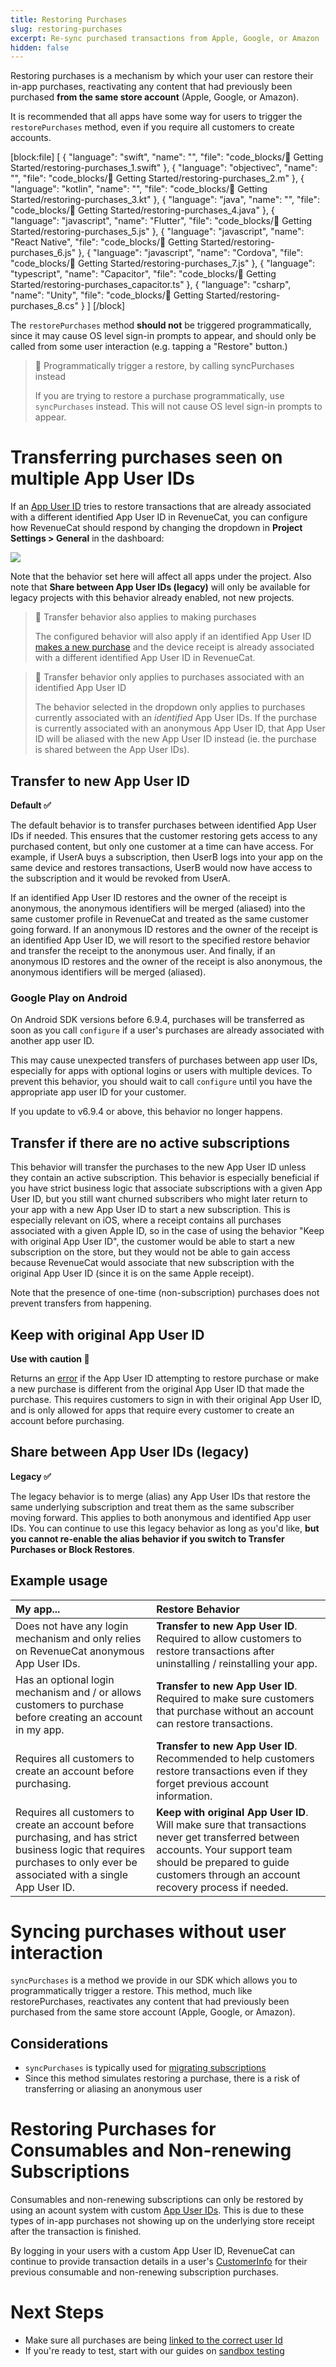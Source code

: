```yaml
---
title: Restoring Purchases
slug: restoring-purchases
excerpt: Re-sync purchased transactions from Apple, Google, or Amazon
hidden: false
---
```

Restoring purchases is a mechanism by which your user can restore their in-app purchases, reactivating any content that had previously been purchased **from the same store account** (Apple, Google, or Amazon).

It is recommended that all apps have some way for users to trigger the `restorePurchases` method, even if you require all customers to create accounts. 

[block:file]
[
  {
    "language": "swift",
    "name": "",
    "file": "code_blocks/🚀 Getting Started/restoring-purchases_1.swift"
  },
  {
    "language": "objectivec",
    "name": "",
    "file": "code_blocks/🚀 Getting Started/restoring-purchases_2.m"
  },
  {
    "language": "kotlin",
    "name": "",
    "file": "code_blocks/🚀 Getting Started/restoring-purchases_3.kt"
  },
  {
    "language": "java",
    "name": "",
    "file": "code_blocks/🚀 Getting Started/restoring-purchases_4.java"
  },
  {
    "language": "javascript",
    "name": "Flutter",
    "file": "code_blocks/🚀 Getting Started/restoring-purchases_5.js"
  },
  {
    "language": "javascript",
    "name": "React Native",
    "file": "code_blocks/🚀 Getting Started/restoring-purchases_6.js"
  },
  {
    "language": "javascript",
    "name": "Cordova",
    "file": "code_blocks/🚀 Getting Started/restoring-purchases_7.js"
  },
  {
    "language": "typescript",
    "name": "Capacitor",
    "file": "code_blocks/🚀 Getting Started/restoring-purchases_capacitor.ts"
  },
  {
    "language": "csharp",
    "name": "Unity",
    "file": "code_blocks/🚀 Getting Started/restoring-purchases_8.cs"
  }
]
[/block]



The `restorePurchases` method **should not** be triggered programmatically, since it may cause OS level sign-in prompts to appear, and should only be called from some user interaction (e.g. tapping a "Restore" button.)

> 🚧 Programmatically trigger a restore, by calling syncPurchases instead
> 
> If you are trying to restore a purchase programmatically, use `syncPurchases` instead. This will not cause OS level sign-in prompts to appear.

# Transferring purchases seen on multiple App User IDs

If an [App User ID](doc:user-ids) tries to restore transactions that are already associated with a different identified App User ID in RevenueCat, you can configure how RevenueCat should respond by changing the dropdown in **Project Settings > General** in the dashboard:

![](https://files.readme.io/0fd6ec3-image.png)

Note that the behavior set here will affect all apps under the project. Also note that **Share between App User IDs (legacy)** will only be available for legacy projects with this behavior already enabled, not new projects.

> 📘 Transfer behavior also applies to making purchases
> 
> The configured behavior will also apply if an identified App User ID [makes a new purchase](doc:making-purchases) and the device receipt is already associated with a different identified App User ID in RevenueCat.

> 📘 Transfer behavior only applies to purchases associated with an identified App User ID
> 
> The behavior selected in the dropdown only applies to purchases currently associated with an _identified_ App User IDs. If the purchase is currently associated with an anonymous App User ID, that App User ID will be aliased with the new App User ID instead (ie. the purchase is shared between the App User IDs).

## Transfer to new App User ID

**Default ✅**

The default behavior is to transfer purchases between identified App User IDs if needed. This ensures that the customer restoring gets access to any purchased content, but only one customer at a time can have access. For example, if UserA buys a subscription, then UserB logs into your app on the same device and restores transactions, UserB would now have access to the subscription and it would be revoked from UserA. 

If an identified App User ID restores and the owner of the receipt is anonymous, the anonymous identifiers will be merged (aliased) into the same customer profile in RevenueCat and treated as the same customer going forward. If an anonymous ID restores and the owner of the receipt is an identified App User ID, we will resort to the specified restore behavior and transfer the receipt to the anonymous user. And finally, if an anonymous ID restores and the owner of the receipt is also anonymous, the anonymous identifiers will be merged (aliased).

### Google Play on Android

On Android SDK versions before 6.9.4, purchases will be transferred as soon as you call `configure` if a user's purchases are already associated with another app user ID.

This may cause unexpected transfers of purchases between app user IDs, especially for apps with optional logins or users with multiple devices. To prevent this behavior, you should wait to call `configure` until you have the appropriate app user ID for your customer.

If you update to v6.9.4 or above, this behavior no longer happens.

## Transfer if there are no active subscriptions

This behavior will transfer the purchases to the new App User ID unless they contain an active subscription. This behavior is especially beneficial if you have strict business logic that associate subscriptions with a given App User ID, but you still want churned subscribers who might later return to your app with a new App User ID to start a new subscription. This is especially relevant on iOS, where a receipt contains all purchases associated with a given Apple ID, so in the case of using the behavior "Keep with original App User ID", the customer would be able to start a new subscription on the store, but they would not be able to gain access because RevenueCat would associate that new subscription with the original App User ID (since it is on the same Apple receipt).

Note that the presence of one-time (non-subscription) purchases does not prevent transfers from happening. 

## Keep with original App User ID

**Use with caution 🚧**

Returns an [error](doc:errors#-receipt_already_in_use) if the App User ID attempting to restore purchase or make a new purchase is different from the original App User ID that made the purchase. This requires customers to sign in with their original App User ID, and is only allowed for apps that require every customer to create an account before purchasing. 

## Share between App User IDs (legacy)

**Legacy ✅**

The legacy behavior is to merge (alias) any App User IDs that restore the same underlying subscription and treat them as the same subscriber moving forward. This applies to both anonymous and identified App user IDs. You can continue to use this legacy behavior as long as you'd like, **but you cannot re-enable the alias behavior if you switch to Transfer Purchases or Block Restores**.

## Example usage

| My app...                                                                                                                                                                  | Restore Behavior                                                                                                                                                                                                    |
| :------------------------------------------------------------------------------------------------------------------------------------------------------------------------- | :------------------------------------------------------------------------------------------------------------------------------------------------------------------------------------------------------------------ |
| Does not have any login mechanism and only relies on RevenueCat anonymous App User IDs.                                                                                    | **Transfer to new App User ID**. Required to allow customers to restore transactions after uninstalling / reinstalling your app.                                                                                    |
| Has an optional login mechanism and / or allows customers to purchase before creating an account in my app.                                                                | **Transfer to new App User ID**. Required to make sure customers that purchase without an account can restore transactions.                                                                                         |
| Requires all customers to create an account before purchasing.                                                                                                             | **Transfer to new App User ID**. Recommended to help customers restore transactions even if they forget previous account information.                                                                               |
| Requires all customers to create an account before purchasing, and has strict business logic that requires purchases to only ever be associated with a single App User ID. | **Keep with original App User ID**. Will make sure that transactions never get transferred between accounts. Your support team should be prepared to guide customers through an account recovery process if needed. |

# Syncing purchases without user interaction

`syncPurchases` is a method we provide in our SDK which allows you to programmatically trigger a restore. This method, much like restorePurchases, reactivates any content that had previously been purchased from the same store account (Apple, Google, or Amazon). 

## Considerations

- `syncPurchases` is typically used for [migrating subscriptions](doc:migrating-existing-subscriptions)
- Since this method simulates restoring a purchase, there is a risk of transferring or aliasing an anonymous user

# Restoring Purchases for Consumables and Non-renewing Subscriptions

Consumables and non-renewing subscriptions can only be restored by using an acount system with custom [App User IDs](https://www.revenuecat.com/docs/user-ids). This is due to these types of in-app purchases not showing up on the underlying store receipt after the transaction is finished. 

By logging in your users with a custom App User ID, RevenueCat can continue to provide transaction details in a user's [CustomerInfo](https://www.revenuecat.com/docs/customer-info) for their previous consumable and non-renewing subscription purchases.

# Next Steps

- Make sure all purchases are being [linked to the correct user Id ](doc:user-ids)
- If you're ready to test, start with our guides on [sandbox testing ](doc:debugging)
